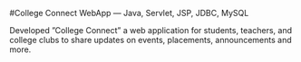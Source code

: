  #College Connect WebApp — Java, Servlet, JSP, JDBC, MySQL
 
 Developed ”College Connect” a web application for students, teachers, and college clubs to share updates
 on events, placements, announcements and more.

